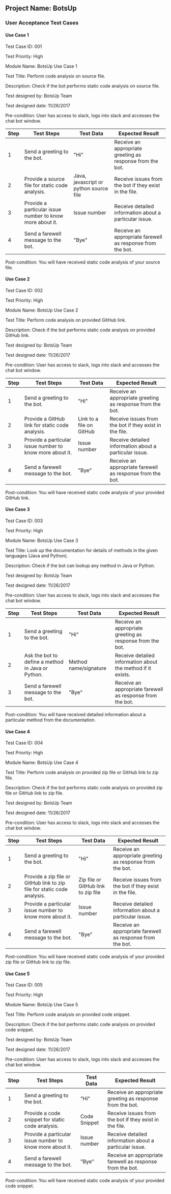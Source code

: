 ## Project Name: BotsUp

### User Acceptance Test Cases

#### Use Case 1
Test Case ID: 001

Test Priority: High

Module Name: BotsUp Use Case 1

Test Title: Perform code analysis on source file. 

Description: Check if the bot performs static code analysis on source file.

Test designed by: BotsUp Team

Test designed date: 11/26/2017

Pre-condition: User has access to slack, logs into slack and accesses the chat bot window.

| Step  | Test Steps  | Test Data  | Expected Result 
| ------------- | ------------  |  ------------ | ----------
| 1 | Send a greeting to the bot. | "Hi" | Receive an appropriate greeting as response from the bot.
| 2 | Provide a source file for static code analysis. | Java, javascript or python source file | Receive issues from the bot if they exist in the file.
| 3 | Provide a particular issue number to know more about it. | Issue number | Receive detailed information about a particular issue.
| 4 | Send a farewell message to the bot. | "Bye" |  Receive an appropriate farewell as response from the bot.

Post-condition: You will have received static code analysis of your source file.

#### Use Case 2
Test Case ID: 002

Test Priority: High

Module Name: BotsUp Use Case 2

Test Title: Perform code analysis on provided GitHub link. 

Description: Check if the bot performs static code analysis on provided GitHub link.

Test designed by: BotsUp Team

Test designed date: 11/26/2017

Pre-condition: User has access to slack, logs into slack and accesses the chat bot window.

| Step  | Test Steps  | Test Data  | Expected Result 
| ------------- | ------------  |  ------------ | ----------
| 1 | Send a greeting to the bot. | "Hi" | Receive an appropriate greeting as response from the bot.
| 2 | Provide a GitHub link for static code analysis. | Link to a file on GitHub  | Receive issues from the bot if they exist in the file.
| 3 | Provide a particular issue number to know more about it. | Issue number | Receive detailed information about a particular issue.
| 4 | Send a farewell message to the bot. | "Bye" |  Receive an appropriate farewell as response from the bot.

Post-condition: You will have received static code analysis of your provided GitHub link.


#### Use Case 3
Test Case ID: 003

Test Priority: High

Module Name: BotsUp Use Case 3

Test Title: Look up the documentation for details of methods in the given languages (Java and Python). 

Description: Check if the bot can lookup any method in Java or Python.

Test designed by: BotsUp Team

Test designed date: 11/26/2017

Pre-condition: User has access to slack, logs into slack and accesses the chat bot window.

| Step  | Test Steps  | Test Data  | Expected Result 
| ------------- | ------------  |  ------------ | ----------
| 1 | Send a greeting to the bot. | "Hi" | Receive an appropriate greeting as response from the bot.
| 2 | Ask the bot to define a method in Java or Python. | Method name/signature  | Receive detailed information about the method if it exists.
| 3 | Send a farewell message to the bot. | "Bye" |  Receive an appropriate farewell as response from the bot.

Post-condition: You will have received detailed information about a particular method from the documentation.

#### Use Case 4
Test Case ID: 004

Test Priority: High

Module Name: BotsUp Use Case 4

Test Title: Perform code analysis on provided zip file or GitHub link to zip file. 

Description: Check if the bot performs static code analysis on provided zip file or GitHub link to zip file.

Test designed by: BotsUp Team

Test designed date: 11/26/2017

Pre-condition: User has access to slack, logs into slack and accesses the chat bot window.

| Step  | Test Steps  | Test Data  | Expected Result 
| ------------- | ------------  |  ------------ | ----------
| 1 | Send a greeting to the bot. | "Hi" | Receive an appropriate greeting as response from the bot.
| 2 | Provide a zip file or GitHub link to zip file for static code analysis. | Zip file or GitHub link to zip file  | Receive issues from the bot if they exist in the file.
| 3 | Provide a particular issue number to know more about it. | Issue number | Receive detailed information about a particular issue.
| 4 | Send a farewell message to the bot. | "Bye" |  Receive an appropriate farewell as response from the bot.

Post-condition: You will have received static code analysis of your provided zip file or GitHub link to zip file.

#### Use Case 5
Test Case ID: 005

Test Priority: High

Module Name: BotsUp Use Case 5

Test Title: Perform code analysis on provided code snippet. 

Description: Check if the bot performs static code analysis on provided code snippet.

Test designed by: BotsUp Team

Test designed date: 11/26/2017

Pre-condition: User has access to slack, logs into slack and accesses the chat bot window.

| Step  | Test Steps  | Test Data  | Expected Result 
| ------------- | ------------  |  ------------ | ----------
| 1 | Send a greeting to the bot. | "Hi" | Receive an appropriate greeting as response from the bot.
| 2 | Provide a code snippet for static code analysis. | Code Snippet  | Receive issues from the bot if they exist in the file.
| 3 | Provide a particular issue number to know more about it. | Issue number | Receive detailed information about a particular issue.
| 4 | Send a farewell message to the bot. | "Bye" |  Receive an appropriate farewell as response from the bot.

Post-condition: You will have received static code analysis of your provided code snippet.


